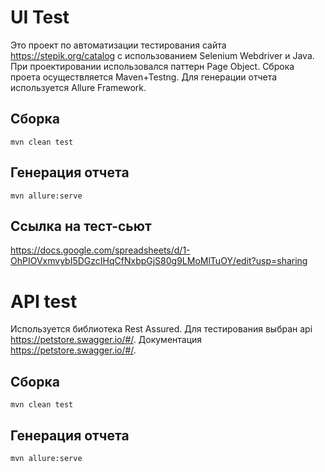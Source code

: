# UI Test
Это проект по автоматизации тестирования сайта https://stepik.org/catalog с использованием Selenium Webdriver и Java.
При проектировании использовался паттерн Page Object.
Сброка проета осуществляется Maven+Testng. Для генерации отчета используется Allure Framework.
## Сборка
```mvn clean test```
## Генерация отчета
```mvn allure:serve```
## Ссылка на тест-сьют
https://docs.google.com/spreadsheets/d/1-OhPIOVxmvybI5DGzcIHqCfNxbpGjS80g9LMoMlTuOY/edit?usp=sharing
# API test
Используется библиотека Rest Assured.
Для тестирования выбран api https://petstore.swagger.io/#/. Документация https://petstore.swagger.io/#/.
## Сборка
```mvn clean test```
## Генерация отчета
```mvn allure:serve```
